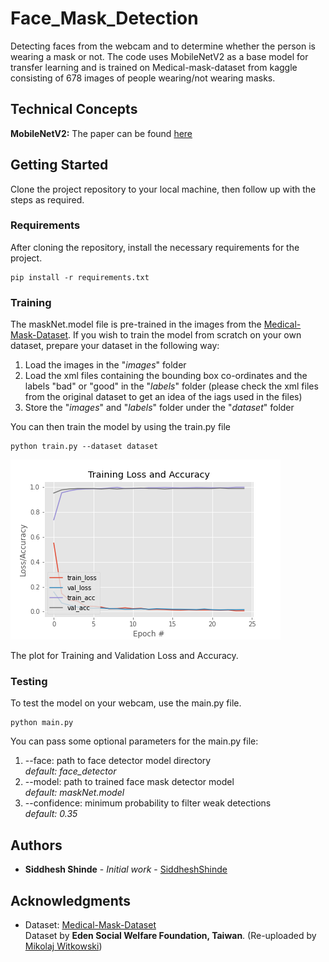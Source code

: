 # Face_Mask_Detection

Detecting faces from the webcam and to determine whether the person is wearing a mask or not. The code uses MobileNetV2 as a base model for transfer learning and is trained on Medical-mask-dataset from kaggle consisting of 678 images of people wearing/not wearing masks. 

## Technical Concepts
**MobileNetV2:** The paper can be found [here](https://arxiv.org/abs/1801.04381)


## Getting Started

Clone the project repository to your local machine, then follow up with the steps as required.

### Requirements

After cloning the repository, install the necessary requirements for the project.
```
pip install -r requirements.txt
```

### Training

The maskNet.model file is pre-trained in the images from the [Medical-Mask-Dataset](https://www.kaggle.com/vtech6/medical-masks-dataset). If you wish to train the model from scratch on your own dataset, prepare your dataset in the following way:
1. Load the images in the "*images*" folder
2. Load the xml files containing the bounding box co-ordinates and the labels "bad" or "good" in the "*labels*" folder (please check the xml files from the original dataset to get an idea of the iags used in the files)
3. Store the "*images*" and "*labels*" folder under the "*dataset*" folder

You can then train the model by using the train.py file
```
python train.py --dataset dataset
```
![alt text](https://github.com/siddhesh1598/Face_Mask_Detection/blob/master/plot.png?raw=true)

The plot for Training and Validation Loss and Accuracy.

### Testing

To test the model on your webcam, use the main.py file. 
```
python main.py
```

You can pass some optional parameters for the main.py file:
1. --face: path to face detector model directory <br>
          *default: face_detector*
2. --model: path to trained face mask detector model <br>
          *default: maskNet.model*
3. --confidence: minimum probability to filter weak detections <br>
          *default: 0.35*



## Authors

* **Siddhesh Shinde** - *Initial work* - [SiddheshShinde](https://github.com/siddhesh1598)


## Acknowledgments

* Dataset: [Medical-Mask-Dataset](https://www.kaggle.com/vtech6/medical-masks-dataset) <br>
Dataset by **Eden Social Welfare Foundation, Taiwan**. (Re-uploaded by [Mikolaj Witkowski](https://www.kaggle.com/vtech6))
